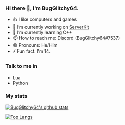 ### Hi there 👋, I'm BugGlitchy64.

- 👍 I like computers and games
- 🔭 I’m currently working on [ServerKit](https://github.com/BugGlitchy64/ServerKit)
- 🌱 I’m currently learning C++
- 📫 How to reach me: Discord (BugGlitchy64#7537)
- 😄 Pronouns: He/Him
- ⚡ Fun fact: I'm 14.

### Talk to me in

- Lua
- Python

### My stats

[![BugGlitchy64's github stats](https://github-readme-stats.vercel.app/api?username=bugglitchy64&count_private=true&show_icons=true&theme=radical&hide_rank=false)](https://github.com/anuraghazra/github-readme-stats)

[![Top Langs](https://github-readme-stats.vercel.app/api/top-langs/?username=bugglitchy64)](https://github.com/anuraghazra/github-readme-stats)
